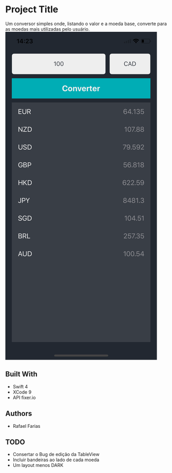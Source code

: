 # Project Title

Um conversor simples onde, listando o valor e a moeda base, converte para as moedas mais utilizadas pelo usuário.
![alt text](https://github.com/rafaelcostadefarias/ConversorMoedas/blob/master/sc1.png)


## Built With

* Swift 4
* XCode 9
* API fixer.io


## Authors

* Rafael Farias

## TODO

* Consertar o Bug de edição da TableView
* Incluir bandeiras ao lado de cada moeda
* Um layout menos DARK
